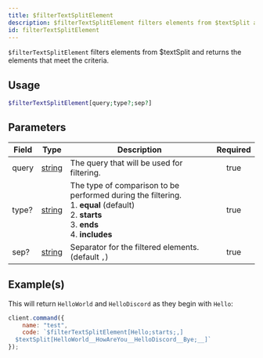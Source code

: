 ```yaml
---
title: $filterTextSplitElement
description: $filterTextSplitElement filters elements from $textSplit and returns the elements that meet the criteria.
id: filterTextSplitElement
---
```


`$filterTextSplitElement` filters elements from $textSplit and returns the elements that meet the criteria.

## Usage

```php
$filterTextSplitElement[query;type?;sep?]
```

## Parameters

| Field | Type                                                                                              | Description                                                                                                                               | Required |
| ----- | ------------------------------------------------------------------------------------------------- | ----------------------------------------------------------------------------------------------------------------------------------------- | :------: |
| query | [string](https://developer.mozilla.org/en-US/docs/Web/JavaScript/Reference/Global_Objects/String) | The query that will be used for filtering.                                                                                                |   true   |
| type? | [string](https://developer.mozilla.org/en-US/docs/Web/JavaScript/Reference/Global_Objects/String) | The type of comparison to be performed during the filtering.<br>1. **equal** (default)<br>2. **starts**<br>3. **ends**<br>4. **includes** |   true   |
| sep?  | [string](https://developer.mozilla.org/en-US/docs/Web/JavaScript/Reference/Global_Objects/String) | Separator for the filtered elements. (default `,`)                                                                                        |   true   |

## Example(s)

This will return `HelloWorld` and `HelloDiscord` as they begin with `Hello`:

```js
client.command({
    name: "test",
    code: `$filterTextSplitElement[Hello;starts;,]
  $textSplit[HelloWorld__HowAreYou__HelloDiscord__Bye;__]`
});
```
